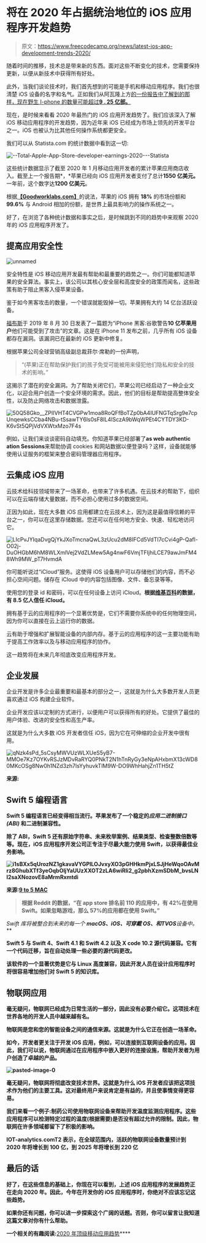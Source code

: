 # 将在 2020 年占据统治地位的 iOS 应用程序开发趋势

> 原文：<https://www.freecodecamp.org/news/latest-ios-app-development-trends-2020/>

随着时间的推移，技术总是带来新的东西。面对这些不断变化的技术，您需要保持更新，以便从新技术中获得所有好处。

此外，当我们谈论技术时，我们首先想到的可能是手机和移动应用程序。我们也很清楚 iOS 设备的名字和名气。正如我们从阿瓦隆上方[的一份报告中了解到的那样，现在野生 I-phone 的数量可能超过**9 . 25 亿部。**](https://www.aboveavalon.com/notes/2019/5/30/apples-billion-users)

现在，是时候来看看 2020 年最热门的 iOS 应用开发趋势了。我们应该深入了解 iOS 移动应用程序的开发趋势，因为近年来 iOS 已经成为市场上领先的开发平台之一。iOS 也被认为比其他任何操作系统都更安全。

我们可以从 Statista.com 的统计数据中看到这一切:

![--Total-Apple-App-Store-developer-earnings-2020---Statista](img/e3b303d5605b0e2fdcee6e0e386ad6e7.png)

这些统计数据显示了截至 2020 年 1 月移动应用开发者的累计苹果应用商店收入。截至上一个报告期*，*苹果已经向 iOS 应用开发者支付了总计**1550 亿美元。** 一年前，这个数字达**1200 亿美元**。

根据[**【Goodworklabs.com】**](https://www.goodworklabs.com/)的说法，苹果的 iOS 拥有 **18%** 的市场份额和 **99.6%** 与 Android 相加的份额，是世界上最具影响力的操作系统之一。

好了，在浏览了各种统计数据和事实之后，是时候跳到不同的趋势中来观察 2020 年的 iOS 应用程序开发了。

## 提高应用安全性

![unnamed](img/93c7cde9e367b23d892fa220430b91c6.png)

安全特性是 iOS 移动应用开发最有帮助和最重要的趋势之一。你们可能都知道苹果的安全算法。事实上，该公司以其核心安全层和高度安全的政策而闻名，这些政策有助于阻止黑客入侵苹果设备。

鉴于如今黑客攻击的数量，一个错误就能毁掉一切。苹果拥有大约 14 亿台活跃设备。

[福布斯](https://www.forbes.com/sites/zakdoffman/2019/08/30/google-shocks-1-billion-iphone-users-with-malicious-hack-warning/#3ad74a742524)于 2019 年 8 月 30 日发表了一篇题为“iPhone 黑客:谷歌警告**10 亿苹果用户**他们可能受到了攻击”的文章。这是在 iPhone 11 发布之前，几乎所有 iOS 设备都存在漏洞。该漏洞已在最新的 iOS 更新中修复。

根据苹果公司全球营销高级副总裁菲尔·席勒的一份声明，

> “(苹果)正在帮助保护我们的孩子免受可能被用来侵犯他们隐私和安全的技术的影响。”

这揭示了潜在的安全漏洞。为了帮助关闭它们，苹果公司已经启动了一种企业文化，以迎合用户创造一个安全环境的需求。因此，他们的目标是帮助提高整体安全性，以及防止网络攻击和数据泄露。

![50Q58Gko__ZPIIVHT4CVGPw1moa8RoQFfBoTZp0bA4IUFNGTqSrg9e7cpUnqewksCCba4NBu-tSsawTY6ls0sF8lL4ISczA9bWqWPEt4CYTDY3KD-K6vSt5QPjVdVXWtxMzo7F4s](img/2d9a2288a9d32c031720a0957a3298bf.png)

例如，让我们来谈谈密码自动填充。你知道苹果已经部署了**as web authentic ation Sessions**来帮助协调 cookies 和网站数据以便登录吗？这样，设备就能够使用认证服务的框架来整合密码管理器应用程序。

## 云集成 iOS 应用

云技术给科技领域带来了一场革命，也带来了许多机遇。在云技术的帮助下，组织可以在云端存储大量数据，而不必担心使用过多的数据空间。

正因为如此，现在大多数 iOS 应用都建立在云技术上，因为这是最值得信赖的平台之一，你可以在这里存储数据。您还可以在任何地方安全、快速、轻松地访问它。

![LIcPvJYIqaDvgQjYkJXoTmcnaQwL3zUcu2dM8IFCd5VdTI7cCvi4gP-Qafl-O02j-DuOHGbM6hM8WLXmlVej2VdZLMew5Ag4nwF6VmjTFIjhiLCE79awJmFM48Wh9MW_pT7HvmdA](img/b1f1f1f3dbc45ff061264bd5195373d3.png)

你可能听说过“iCloud”服务。这使得 iOS 设备用户可以存储他们的内容，而不必担心空间问题。储存在 iCloud 中的内容包括图像、文件、备忘录等等。

使用您的登录 id 和密码，可以在任何设备上访问 iCloud。**根据[维基百科](https://en.wikipedia.org/wiki/ICloud)的数据，有 8.5 亿人信任 iCloud。**

拥有基于云的应用程序的一个显著优势是，它们不需要你系统中的任何物理空间，因为你可以直接在云上运行你的数据。

云有助于增强和扩展智能设备的内部内存。基于云的应用程序的这一主要功能有助于提高工作效率以及与移动应用程序的协作。

这一趋势将在未来几年彻底改变应用程序开发。

## 企业发展

企业开发是许多企业最重要和最基本的部分之一，这就是为什么大多数开发人员更喜欢通过 iOS 构建企业软件。

企业开发应该以定制的方式进行，以便用户可以获得所有的好处。它提供了最佳的用户体验、改进的安全性和高生产率。

这就是为什么大多数 iOS 开发者信任 iOS，因为它在可伸缩的企业开发中很有用。

![qNzk4sPd_5sCsyMWVUzWLXUeS5yB7-MMOe7Kz7OYKvRSJzMDvRaRYQ0PNkT2N1hTnRyGy3eNpAHxbmX13cWD80MKcOSg8Nw0h1NZd3zh7lsYyhuvkTlM9W-DO9WhHahjZn1TH5tZ](img/83556e85f2cb103c3a933a33ba3e34fe.png)

**来源:**[](https://www.theverge.com/2019/2/20/18232583/apple-ios-developer-enterprise-program-store-mobile-apps)

## **Swift 5 编程语言**

**Swift 5 编程语言已经变得相当流行。苹果发布了一个稳定的*应用二进制接口(ABI)* 和二进制兼容性。**

**除了 ABI，Swift 5 还有原始字符串、未来枚举案例、结果类型、检查整数倍数等等。现在，iOS 应用程序开发公司正专注于尽最大能力使用 Swift，以获得最佳业务影响。**

**![i1sBXx5qUrozNZ1gkavaVYGPlLOJvxyXO3pGHHkmPjxLSJjHeWqoOAvMrz8GhubXTf3yeOqbOIjYaUUzXXOT2zLA6wiRIi2_g2pbhXzmSDbM_bvsLNI2saXNozovE8aMrmRxmtdi](img/d937d6294944caf62de94e17ff291e5f.png)**

****来源**:[9 to 5 MAC](https://9to5mac.com/2019/01/28/apple-swift-5-update-ios-12-2/)**

> **根据 Reddit 的数据，“在 app store 排名前 110 的应用中，有 42%在使用 Swift。如果忽略游戏，那么 57%的应用都在使用 Swift。”**

**Swift 库将被整合到未来的每一个 **macOS、iOS、可穿戴 OS、**和**TVOS***设备中。***

**Swift 5 与 Swift 4、Swift 4.1 和 Swift 4.2 以及 X code 10.2 源代码兼容。它有一个代码迁移，旨在自动处理一些必要的源代码更改。**

**该软件的一个显著优势是它与 Linux 高度兼容，因此开发人员在设计应用程序时将很容易增加他们对 Swift 5 的知识库。**

## **物联网应用**

**毫无疑问，物联网已经成为日常生活的一部分，因此没有必要介绍它。这项技术在世界各地的开发人员中越来越有名。**

**物联网是您和您的智能设备之间的通信来源。这就是为什么它正在创造一场革命。**

**如今，开发者更关注于开发 iOS 应用，例如，可以连接到互联网设备的应用。因此，我们可以说，物联网通过在应用程序中嵌入更好的连接设施，帮助开发者为用户创造了卓越的产品。**

**![pasted-image-0](img/49370961ac50d911c7725ac868c929d7.png)**

**毫无疑问，物联网将彻底改变技术世界。这就是为什么 iOS 开发者应该把这项技术作为他们的主要工具。这对最终用户来说肯定是有益的，并且使事情变得更容易。**

**我们来看一个例子:制药公司使用物联网设备来帮助开发温度监测应用程序。这些应用程序可以检测特定过程的温度(根据需要)是否没有超过允许的限制。因此，物联网在许多领域都留下了积极的影响。**

**IOT-analytics.comT2 表示，在全球范围内，活跃的物联网设备数量预计到 2020 年将增长到 100 亿，到 2025 年将增长到 220 亿**

## **最后的话**

**好了，在这些信息的基础上，你现在可以看到，上述 iOS 应用程序的发展趋势正在走向 2020 年。因此，今年在开发你的 iOS 应用程序时，你绝对不应该忘记这些趋势。**

**如果你还有问题，你可以进一步探索这个广阔的话题。否则，你可以留言让我知道这篇文章对你有什么帮助。**

**一个相关的有趣阅读:**[2020 年顶级移动应用趋势](https://www.pixelcrayons.com/blog/top-app-trends-2019/?utm_source=freecodecamp&utm_medium=ios%2Bsk&utm_campaign=website)****